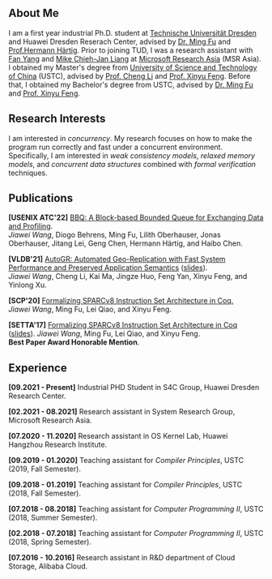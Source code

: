 ## About Me

I am a first year industrial Ph.D. student at [Technische Universität Dresden](https://tu-dresden.de/?set_language=en) and Huawei Dresden Reserach Center, advised by [Dr. Ming Fu](https://brightfu.github.io) and [Prof.Hermann Härtig](http://os.inf.tu-dresden.de/~haertig/). Prior to joining TUD, I was a research assistant with [Fan Yang](https://www.microsoft.com/en-us/research/people/fanyang/) and [Mike Chieh-Jan Liang](https://www.microsoft.com/en-us/research/people/cmliang/) at [Microsoft Research Asia](https://www.microsoft.com/en-us/research/lab/microsoft-research-asia/) (MSR Asia). I obtained my Master's degree from [University of Science and Technology of China](http://en.ustc.edu.cn) (USTC), advised by [Prof. Cheng Li](http://staff.ustc.edu.cn/~chengli7) and [Prof. Xinyu Feng](https://cs.nju.edu.cn/xyfeng/). Before that, I obtained my Bachelor's degree from USTC, advised by [Dr. Ming Fu](https://brightfu.github.io) and [Prof. Xinyu Feng](https://cs.nju.edu.cn/xyfeng/).

## Research Interests

I am interested in *concurrency*. My research focuses on how to make the program run correctly and fast under a concurrent environment. Specifically, I am interested in *weak consistency models*, *relaxed memory models*, and *concurrent data structures* combined with *formal verification* techniques.

## Publications

**[USENIX ATC'22]** [BBQ: A Block-based Bounded Queue for Exchanging Data and Profiling]().  
*Jiawei Wang*, Diogo Behrens, Ming Fu, Lilith Oberhauser, Jonas Oberhauser, Jitang Lei, Geng Chen, Hermann Härtig, and Haibo Chen.

**[VLDB'21]** [AutoGR: Automated Geo-Replication with Fast System Performance and Preserved Application Semantics](papers/VLDB2021.pdf) ([slides](papers/VLDB2021-talk.pdf)).  
*Jiawei Wang*, Cheng Li, Kai Ma, Jingze Huo, Feng Yan, Xinyu Feng, and Yinlong Xu.

**[SCP'20]** [Formalizing SPARCv8 Instruction Set Architecture in Coq.](papers/SCP2020.pdf)  
*Jiawei Wang*, Ming Fu, Lei Qiao, and Xinyu Feng.

**[SETTA'17]** [Formalizing SPARCv8 Instruction Set Architecture in Coq](papers/SETTA2017.pdf) ([slides](SETTA2017-talk.pdf)).
*Jiawei Wang*, Ming Fu, Lei Qiao, and Xinyu Feng.  
**Best Paper Award Honorable Mention**.

## Experience

**[09.2021 - Present]** Industrial PHD Student in S4C Group, Huawei Dresden Research Center.

**[02.2021 - 08.2021]** Research assistant in System Research Group, Microsoft Research Asia.

**[07.2020 - 11.2020]** Research assistant in OS Kernel Lab, Huawei Hangzhou Research Institute.

**[09.2019 - 01.2020]** Teaching assistant for *Compiler Principles*, USTC (2019, Fall Semester).

**[09.2018 - 01.2019]** Teaching assistant for *Compiler Principles*, USTC (2018, Fall Semester).

**[07.2018 - 08.2018]** Teaching assistant for *Computer Programming II*,  USTC (2018, Summer Semester).

**[02.2018 - 07.2018]** Teaching assistant for *Computer Programming II*,  USTC (2018, Spring Semester).

**[07.2016 - 10.2016]** Research assistant in R&D department of Cloud Storage, Alibaba Cloud.

